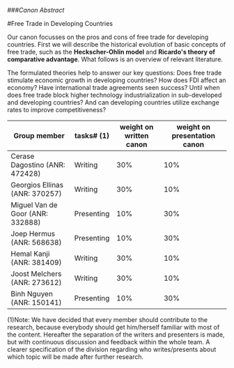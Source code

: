 ###*Canon Abstract*

#Free Trade in Developing Countries

Our canon focusses on the pros and cons of free trade for developing countries. First we will describe the historical evolution of basic concepts of free trade, such as the **Heckscher-Ohlin model** and **Ricardo's theory of comparative advantage**. What follows is an overview of relevant literature.

   The formulated theories help to answer our key questions: Does free trade stimulate economic growth in developing countries? How does FDI affect an economy? Have international trade agreements seen success? Until when does free trade block higher technology industrialization in sub-developed and developing countries? And can developing countries utilize exchange rates to improve competitiveness?


Group member |	tasks# (1)	| weight on written canon	| weight on presentation canon
-------------|--------------|-------------------------|-----------------------------
Cerase Dagostino (ANR: 472428) | Writing	| 30%	| 10%
Georgios Ellinas (ANR: 370257) | Writing	| 30%	| 10%
Miguel Van de Goor (ANR: 332888) |	Presenting	| 10%	| 30%
Joep Hermus (ANR: 568638)	| Presenting	| 10%	| 30%
Hemal Kanji (ANR: 381409)	| Writing	| 30%	| 10%
Joost Melchers (ANR: 273612)	| Writing	| 30%	| 10%
Binh Nguyen (ANR: 150141)	| Presenting	| 10%	| 30%
(1)Note:     We have decided that every member should contribute to the research, because everybody should get him/herself familiar with most of the content. Hereafter the separation of the writers and presenters is made, but with continuous discussion and feedback within the whole team. A clearer specification of the division regarding who writes/presents about which topic will be made after further research. 
